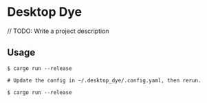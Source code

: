 # Desktop Dye

// TODO: Write a project description

## Usage

```shell
$ cargo run --release

# Update the config in ~/.desktop_dye/.config.yaml, then rerun.

$ cargo run --release
```
